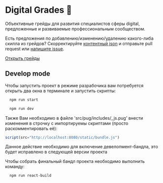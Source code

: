 # Digital Grades 🌱

Объективные грейды для развития специалистов сферы digital, предложенные и развиваемые профессиональным сообществом.

Есть предложения по добавлению/изменению/удалению какого-либа скилла из грейдов? Скорректируйте [контентный json](https://github.com/anmedio/grades/blob/master/src/react/grades.js) и отправьте pull request или [напишите issue](https://github.com/anmedio/grades/issues).

[Открыть грейды](https://anmedio.github.io/grades/)

## Develop mode

Чтобы запустить проект в режиме разрабочика вам потребуется открыть два окна в терминале и запустить скрипты:

```bash
  npm run start
```

```bash
  npm run dev
```

Также Вам необходимо в файле 'src/pug/includes/_js.pug' внести изменения в строчку с импортируемы скриптами (просто раскомментировать её):

```javascript
script(src="http://localhost:8080/static/bundle.js")
```

Данное действие необходимо для включение девелопмент-бандла, это будет исправлено в следующей версии проекта

Чтобы собрать финальный бандл проекта необходимо выполнить команду:

```bash
  npm run react-build
```

